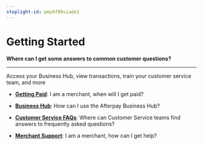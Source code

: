```yaml
---
stoplight-id: pmy6f00siade1
---
```


# Getting Started

**Where can I get some answers to common customer questions?**

---

Access your Business Hub, view transactions, train your customer service team, and more

* [**Getting Paid**](Getting-Paid.md): I am a merchant, when will I get paid?

* [**Business Hub**](MO-Merchant-Portal.md): How can I use the Afterpay Business Hub?

* [**Customer Service FAQs**](../FAQS-AND-SUPPORT/FAQs.md): Where can Customer Service teams find answers to frequently asked questions?

* [**Merchant Support**](../FAQS-AND-SUPPORT/caa-support.md): I am a merchant, how can I get help?